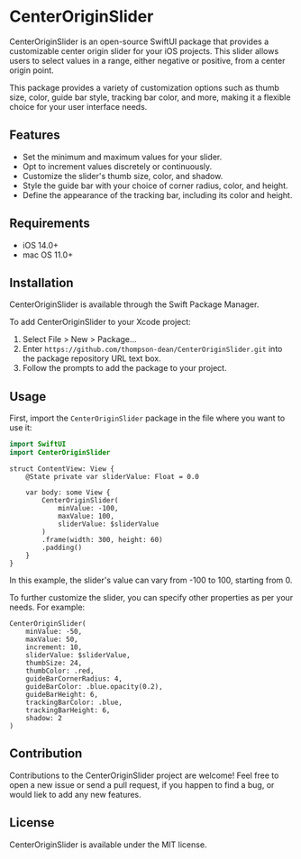 # CenterOriginSlider 

CenterOriginSlider is an open-source SwiftUI package that provides a customizable center origin slider for your iOS projects. This slider allows users to select values in a range, either negative or positive, from a center origin point.

This package provides a variety of customization options such as thumb size, color, guide bar style, tracking bar color, and more, making it a flexible choice for your user interface needs.

## Features

- Set the minimum and maximum values for your slider.
- Opt to increment values discretely or continuously.
- Customize the slider's thumb size, color, and shadow.
- Style the guide bar with your choice of corner radius, color, and height.
- Define the appearance of the tracking bar, including its color and height.

## Requirements

- iOS 14.0+
- mac OS 11.0+

## Installation

CenterOriginSlider is available through the Swift Package Manager. 

To add CenterOriginSlider to your Xcode project:
1. Select File > New > Package...
2. Enter `https://github.com/thompson-dean/CenterOriginSlider.git` into the package repository URL text box.
3. Follow the prompts to add the package to your project.

## Usage

First, import the `CenterOriginSlider` package in the file where you want to use it:

```swift
import SwiftUI
import CenterOriginSlider
```

```
struct ContentView: View {
    @State private var sliderValue: Float = 0.0

    var body: some View {
        CenterOriginSlider(
            minValue: -100,
            maxValue: 100,
            sliderValue: $sliderValue
        )
        .frame(width: 300, height: 60)
        .padding()
    }
}
```

In this example, the slider's value can vary from -100 to 100, starting from 0.

To further customize the slider, you can specify other properties as per your needs. For example:

```
CenterOriginSlider(
    minValue: -50,
    maxValue: 50,
    increment: 10,
    sliderValue: $sliderValue,
    thumbSize: 24,
    thumbColor: .red,
    guideBarCornerRadius: 4,
    guideBarColor: .blue.opacity(0.2),
    guideBarHeight: 6,
    trackingBarColor: .blue,
    trackingBarHeight: 6,
    shadow: 2
)
```
## Contribution
Contributions to the CenterOriginSlider project are welcome! Feel free to open a new issue or send a pull request, if you happen to find a bug, or would liek to add any new features.

## License
CenterOriginSlider is available under the MIT license.
